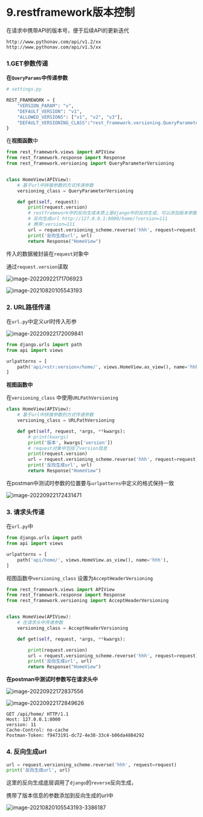 # 9.restframework版本控制

在请求中携带API的版本号，便于后续API的更新迭代

```
http://www.pythonav.com/api/v1.2/xx
http://www.pythonav.com/api/v1.5/xx
```



### 1.GET参数传递

**在`QueryParams`中传递参数**

```python
# settings.py

REST_FRAMEWORK = {
    "VERSION_PARAM": "v",
    "DEFAULT_VERSION": "v1",
    "ALLOWED_VERSIONS": ["v1", "v2", "v3"],
    "DEFAULT_VERSIONING_CLASS":"rest_framework.versioning.QueryParameterVersioning"
}
```

在**视图函数**中

```python
from rest_framework.views import APIView
from rest_framework.response import Response
from rest_framework.versioning import QueryParameterVersioning


class HomeView(APIView):
    # 基于url中拼接参数的方式传递参数
    versioning_class = QueryParameterVersioning

    def get(self, request):
        print(request.version)
        # restframework中的反向生成本质上是django中的反向生成，可以添加版本参数
        # 反向生成url http://127.0.0.1:8000/home/?version=111
        # 携带:version=111
        url = request.versioning_scheme.reverse('hhh', request=request)
        print('反向生成url', url)
        return Response("HomeView")
```

传入的数据被封装在`request`对象中

通过`request.version`读取

![image-20220922171706923](assets/image-20220922171706923.png)

![image-20210820105543193](assets/image-20210820105543193.png)



### **2. URL路径传递**

在`url.py`中定义url时传入形参

![image-20220922172009841](assets/image-20220922172009841.png)

```python
from django.urls import path
from api import views

urlpatterns = [
    path('api/<str:version>/home/', views.HomeView.as_view(), name='hhh'),
]
```

**视图函数中**

在`versioning_class` 中使用`URLPathVersioning`

```python
class HomeView(APIView):
    # 基于url中拼接参数的方式传递参数
    versioning_class = URLPathVersioning

    def get(self, request, *args, **kwargs):
        # print(kwargs)
        print('版本', kwargs['version'])
        # request对象中包括了version信息
        print(request.version)
        url = request.versioning_scheme.reverse('hhh', request=request)
        print('反向生成url', url)
        return Response("HomeView")
```

在postman中测试时参数的位置要与`urlpatterns`中定义的格式保持一致

![image-20220922172431471](assets/image-20220922172431471.png)

### 3. 请求头传递

在`url.py`中

```python
from django.urls import path
from api import views

urlpatterns = [
    path('api/home/', views.HomeView.as_view(), name='hhh'),
]
```

视图函数中`versioning_class` 设置为`AcceptHeaderVersioning`

```python
from rest_framework.views import APIView
from rest_framework.response import Response
from rest_framework.versioning import AcceptHeaderVersioning


class HomeView(APIView):
    # 在请求头中传递参数
    versioning_class = AcceptHeaderVersioning

    def get(self, request, *args, **kwargs):

        print(request.version)
        url = request.versioning_scheme.reverse('hhh', request=request)
        print('反向生成url', url)
        return Response("HomeView")
```

**在postman中测试时参数写在请求头中**

![image-20220922172837556](assets/image-20220922172837556.png)

![image-20220922172849626](assets/image-20220922172849626.png)

```
GET /api/home/ HTTP/1.1
Host: 127.0.0.1:8000
version: 11
Cache-Control: no-cache
Postman-Token: f9473191-dc72-4e38-33c4-b06da4884292
```



### 4. 反向生成url

```python
url = request.versioning_scheme.reverse('hhh', request=request)
print('反向生成url', url)
```

这里的反向生成底层调用了`django`的`reverse`反向生成，

携带了版本信息的参数添加到反向生成的url中

![image-20210820105543193-3386187](assets/image-20210820105543193-3386187.png)
